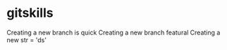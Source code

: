 # gitskills
Creating a new branch is quick
Creating a new branch featural
Creating a new str = 'ds'
